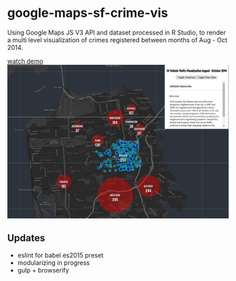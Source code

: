 # google-maps-sf-crime-vis

Using Google Maps JS V3 API and dataset processed in R Studio, to render a multi level visualization of crimes registered between months of Aug - Oct 2014. 

[watch demo][video]
![see screenshot][screenshot] 

[screenshot]: https://github.com/simonc312/google-maps-sf-crime-vis/blob/gh-pages/screenshots/screenshot.png
[video]: https://www.youtube.com/watch?v=g33cH4THr2k

## Updates

- eslint for babel es2015 preset 
- modularizing in progress 
- gulp + browserify  

